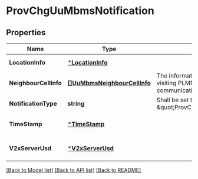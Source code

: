# ProvChgUuMbmsNotification

## Properties
Name | Type | Description | Notes
------------ | ------------- | ------------- | -------------
**LocationInfo** | [***LocationInfo**](LocationInfo.md) |  | [default to null]
**NeighbourCellInfo** | [**[]UuMbmsNeighbourCellInfo**](UuMbmsNeighbourCellInfo.md) | The information of the neighbour cells in a visiting PLMN that support V2X communication over Uu MBMS. | [optional] [default to null]
**NotificationType** | **string** | Shall be set to \&quot;ProvChgUuMbmsNotification\&quot;. | [default to null]
**TimeStamp** | [***TimeStamp**](TimeStamp.md) |  | [optional] [default to null]
**V2xServerUsd** | [***V2xServerUsd**](V2xServerUsd.md) |  | [optional] [default to null]

[[Back to Model list]](../README.md#documentation-for-models) [[Back to API list]](../README.md#documentation-for-api-endpoints) [[Back to README]](../README.md)

